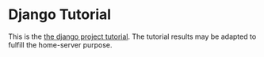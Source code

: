 # Django Tutorial

This is the [the django project tutorial](https://docs.djangoproject.com/en/3.0/intro/). The tutorial results may be adapted to fulfill the home-server purpose.